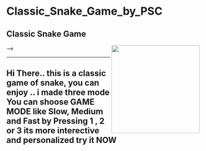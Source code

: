 # Classic_Snake_Game_by_PSC
Classic Snake Game
----

<img align='right' src="https://media.giphy.com/media/nnuYT3uWUsPivMkP9h/giphy.gif" width="230"> -->

----
Hi There..
this is a classic game of snake, you can enjoy .. i made three mode 
You can shoose GAME MODE like Slow, Medium and Fast by Pressing 1 , 2 or 3
its more interective and personalized 
try it NOW
----
